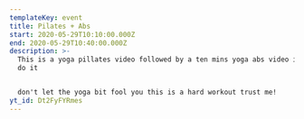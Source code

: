 ```yaml
---
templateKey: event
title: Pilates + Abs
start: 2020-05-29T10:10:00.000Z
end: 2020-05-29T10:40:00.000Z
description: >-
  This is a yoga pillates video followed by a ten mins yoga abs video if we can
  do it


  don't let the yoga bit fool you this is a hard workout trust me!
yt_id: Dt2FyFYRmes
---
```

